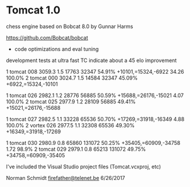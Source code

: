 # Tomcat 1.0
chess engine based on Bobcat 8.0 by Gunnar Harms

https://github.com/Bobcat/bobcat

- code optimizations and eval tuning

development tests at ultra fast TC indicate about a 45 elo improvement

1	tomcat 008	3059.3	1.5	17763	32347	54.91%	+10101,=15324,-6922	34.26	100.0%
2	tomcat 000	3024.7	1.5	14584	32347	45.09%	+6922,=15324,-10101		
									
1	tomcat 026	2982.1	1.2	28776	56885	50.59%	+15688,=26176,-15021	4.07	100.0%
2	tomcat 025	2977.9	1.2	28109	56885	49.41%	+15021,=26176,-15688		
									
1	tomcat 027	2982.5	1.1	33228	65536	50.70%	+17269,=31918,-16349	4.88	100.0%
2	vortex 026	2977.5	1.1	32308	65536	49.30%	+16349,=31918,-17269		
									
1	tomcat 030	2980.9	0.8	65860	131072	50.25%	+35405,=60909,-34758	1.72	98.9%
2	tomcat 029	2979.1	0.8	65213	131072	49.75%	+34758,=60909,-35405		

I've included the Visual Studio project files (Tomcat.vcxproj, etc)

Norman Schmidt firefather@telenet.be 6/26/2017

